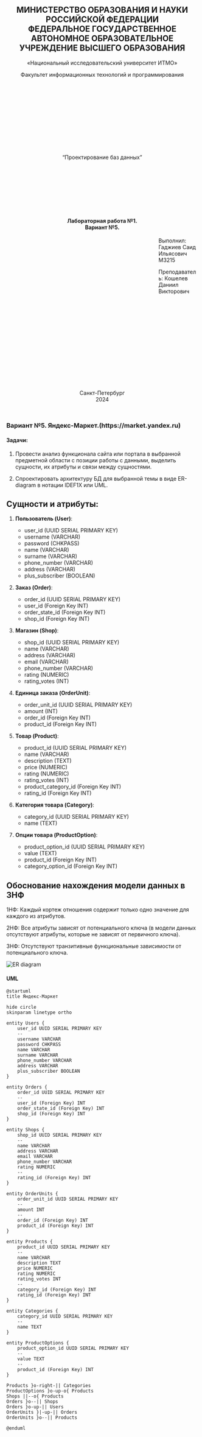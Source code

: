 <h2 style="text-align: center;">МИНИСТЕРСТВО ОБРАЗОВАНИЯ И НАУКИ<br/>РОССИЙСКОЙ ФЕДЕРАЦИИ<br/>
ФЕДЕРАЛЬНОЕ ГОСУДАРСТВЕННОЕ АВТОНОМНОЕ ОБРАЗОВАТЕЛЬНОЕ
УЧРЕЖДЕНИЕ ВЫСШЕГО ОБРАЗОВАНИЯ
</h2>

<p style="text-align: center;">«Национальный исследовательский университет ИТМО»</p>

<p style="text-align: center; margin-bottom: 200px">Факультет информационных технологий и программирования</p>

<p style="text-align: center; margin-bottom: 150px">“Проектирование баз данных”</p>

<h4 style="text-align: center;">Лабораторная работа №1.<br/>Вариант №5.</h3>

<p style="margin-left: 400px">Выполнил: Гаджиев Саид Ильясович M3215</p>

<p style="margin-left: 400px; margin-bottom: 250px">Преподаватель: Кошелев Даниил Викторович</p>

<p style="text-align: center; margin-bottom: 50px">Санкт-Петербург<br/>2024</p>

#

<h3>Вариант №5. Яндекс-Маркет.(https://market.yandex.ru)</h3>

<h4>Задачи:</h4>

1. Провести анализ функционала сайта или портала в выбранной предметной области с позиции работы с данными, выделить сущности, их атрибуты и связи между сущностями.

2. Спроектировать архитектуру БД для выбранной темы в виде ER-diagram в нотации IDEF1X или UML.

## Сущности и атрибуты:

1. **Пользователь (User)**:
   - user_id (UUID SERIAL PRIMARY KEY)
   - username (VARCHAR)
   - password (CHKPASS)
   - name (VARCHAR)
   - surname (VARCHAR)
   - phone_number (VARCHAR)
   - address (VARCHAR)
   - plus_subscriber (BOOLEAN)

2. **Заказ (Order)**:
   - order_id (UUID SERIAL PRIMARY KEY)
   - user_id (Foreign Key INT)
   - order_state_id (Foreign Key INT)
   - shop_id (Foreign Key INT)

3. **Магазин (Shop)**:
   - shop_id (UUID SERIAL PRIMARY KEY)
   - name (VARCHAR)
   - address (VARCHAR)
   - email (VARCHAR)
   - phone_number (VARCHAR)
   - rating (NUMERIC)
   - rating_votes (INT)

4. **Единица заказа (OrderUnit)**:
   - order_unit_id (UUID SERIAL PRIMARY KEY)
   - amount (INT)
   - order_id (Foreign Key INT)
   - product_id (Foreign Key INT)

6. **Товар (Product)**:
   - product_id (UUID SERIAL PRIMARY KEY)
   - name (VARCHAR)
   - description (TEXT)
   - price (NUMERIC)
   - rating (NUMERIC)
   - rating_votes (INT)
   - product_category_id (Foreign Key INT)
   - rating_id (Foreign Key INT)

7. **Категория товара (Category)**:
   - category_id (UUID SERIAL PRIMARY KEY)
   - name (TEXT)

8. **Опции товара (ProductOption)**:
    - product_option_id (UUID SERIAL PRIMARY KEY)
    - value (TEXT)
    - product_id (Foreign Key INT)
    - category_option_id (Foreign Key INT)

## Обоснование нахождения модели данных в 3НФ

1НФ: Каждый кортеж отношения содержит только одно значение для каждого из атрибутов.

2НФ: Все атрибуты зависят от потенциального ключа (в модели данных отсутствуют атрибуты, которые не зависят от первичного ключа).

3НФ: Отсутствуют транзитивные функциональные зависимости от потенциального ключа.

![ER diagram](images/Lab-1.svg)

<h4>UML</h4>

```
@startuml
title Яндекс-Маркет

hide circle
skinparam linetype ortho

entity Users {
    user_id UUID SERIAL PRIMARY KEY
    --
    username VARCHAR
    password CHKPASS
    name VARCHAR
    surname VARCHAR
    phone_number VARCHAR
    address VARCHAR
    plus_subscriber BOOLEAN
}

entity Orders {
    order_id UUID SERIAL PRIMARY KEY
    --
    user_id (Foreign Key) INT
    order_state_id (Foreign Key) INT
    shop_id (Foreign Key) INT
}

entity Shops {
    shop_id UUID SERIAL PRIMARY KEY
    --
    name VARCHAR
    address VARCHAR
    email VARCHAR
    phone_number VARCHAR
    rating NUMERIC
    --
    rating_id (Foreign Key) INT
}

entity OrderUnits {
    order_unit_id UUID SERIAL PRIMARY KEY
    --
    amount INT
    --
    order_id (Foreign Key) INT
    product_id (Foreign Key) INT
}

entity Products {
    product_id UUID SERIAL PRIMARY KEY
    --
    name VARCHAR
    description TEXT
    price NUMERIC
    rating NUMERIC
    rating_votes INT
    --
    category_id (Foreign Key) INT
    rating_id (Foreign Key) INT
}

entity Categories {
    category_id UUID SERIAL PRIMARY KEY
    --
    name TEXT
}

entity ProductOptions {
    product_option_id UUID SERIAL PRIMARY KEY
    --
    value TEXT
    --
    product_id (Foreign Key) INT
}

Products }o-right-|| Categories
ProductOptions }o-up-o{ Products
Shops ||--o{ Products
Orders }o--|| Shops
Orders }o-up-|| Users
OrderUnits }|-up-|| Orders
OrderUnits }o--|| Products

@enduml
```
